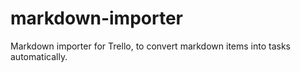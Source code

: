 # markdown-importer
Markdown importer for Trello, to convert markdown items into tasks automatically.
